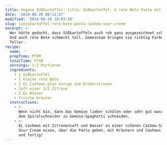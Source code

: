 ```yaml
---
title: Vegane Süßkartoffel- title: Süßkartoffel- & rote Bete Pasta mit Cashew Sour Creme rote Bete Pasta mit Cashew Sour Creme
date: '2014-08-20 08:11:57'
modified: '2014-08-20 10:03:56'
slug: suesskartoffel-rote-bete-pasta-cashew-sour-creme
excerpt: >-
  Wer hätte gedacht, dass Süßkartoffeln auch roh ganz ausgezeichnet schmecken?
  Und auch rote Bete schmeckt toll. Gemeinsam bringen sie richtig Farbe auf den
  Teller.
recipe:
  name: ''
  prepTime: PT5M
  totalTime: PT5M
  servings: 1-2 Portionen
  ingredients:
    - 1 Süßkartoffel
    - 1 kleine rote Bete
    - 2 EL Cashews plus einige zum Drüberstreuen
    - Saft einer 1/2 Zitrone
    - 2 EL Wasser
    - frische Kräuter
  instructions:
    - >-
      Wenn nicht bio, dann das Gemüse lieber schälen oder sehr gut waschen. Mit
      dem Spiralschneider zu Gemüse-Spaghetti schneiden.
    - >-
      EL Cashews mit Zitronensaft und Wasser zu einer schönen Cashew-Sahne bzw.
      Sour Cream mixen, über die Pasta geben, mit Kräutern und Cashews garnieren
      und fertig!
---
```


